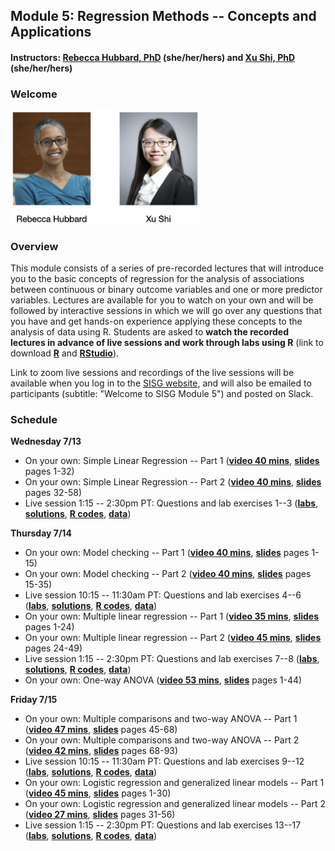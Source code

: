 ## Module 5: Regression Methods -- Concepts and Applications 
#### Instructors: [Rebecca Hubbard, PhD](https://www.med.upenn.edu/ehr-stats) (she/her/hers) and [Xu Shi, PhD](https://www.xuritashi.com) (she/her/hers)

### Welcome
[<img src="welcome.png" height="60%" width="60%">](https://youtu.be/pVWQI6F2TpA)

### Overview
This module consists of a series of pre-recorded lectures that will introduce you to the basic concepts of regression for the analysis of associations between continuous or binary outcome variables and one or more predictor variables. Lectures are available for you to watch on your own and will be followed by interactive sessions in which we will go over any questions that you have and get hands-on experience applying these concepts to the analysis of data using R. Students are asked to **watch the recorded lectures in advance of live sessions and work through labs using R** (link to download **[R](https://cran.r-project.org/)** and **[RStudio](https://rstudio.com/products/rstudio/download/#download)**).

Link to zoom live sessions and recordings of the live sessions will be available when you log in to the [SISG website](https://si.biostat.washington.edu/suminst/SISG2022/modules/SM2105), and will also be emailed to participants (subtitle: "Welcome to SISG Module 5") and posted on Slack. 

### Schedule

**Wednesday 7/13**
* On your own: Simple Linear Regression -- Part 1 (**[video 40 mins](https://youtu.be/Hrbx_6zkxzw)**, **[slides](/slides/1_SimpleLinearRegression.pdf)** pages 1-32)
* On your own: Simple Linear Regression -- Part 2 (**[video 40 mins](https://youtu.be/vqfW5-ts9_U)**, **[slides](/slides/1_SimpleLinearRegression.pdf)** pages 32-58)
* Live session 1:15 -- 2:30pm PT: Questions and lab exercises 1--3  (**[labs](/labs/2022_SISG_5_Labs.html)**, **[solutions](/labs/2022_SISG_5_Labs_Solutions.html)**, **[R codes](/labs/2022_SISG_5_Labs_Code.R)**, **[data](/data/SISG-Data-cholesterol.csv)**)

**Thursday 7/14**
* On your own: Model checking -- Part 1 (**[video 40 mins](https://youtu.be/ijHe7pmkcIQ)**, **[slides](/slides/2_ModelChecking.pdf)** pages 1-15)
* On your own: Model checking -- Part 2 (**[video 40 mins](https://youtu.be/-lV2ggV6twA)**, **[slides](/slides/2_ModelChecking.pdf)** pages 15-35)
* Live session 10:15 -- 11:30am PT: Questions and lab exercises 4--6  (**[labs](/labs/2022_SISG_5_Labs.html)**, **[solutions](/labs/2022_SISG_5_Labs_Solutions.html)**, **[R codes](/labs/2022_SISG_5_Labs_Code.R)**, **[data](/data/SISG-Data-cholesterol.csv)**)
* On your own: Multiple linear regression -- Part 1 (**[video 35 mins](https://youtu.be/slc_HqJmZr8)**, **[slides](/slides/3_MultipleLinearRegression.pdf)** pages 1-24)
* On your own: Multiple linear regression -- Part 2 (**[video 45 mins](https://youtu.be/glVDPDq89XI)**, **[slides](/slides/3_MultipleLinearRegression.pdf)** pages 24-49)
* Live session 1:15 -- 2:30pm PT: Questions and lab exercises 7--8  (**[labs](/labs/2022_SISG_5_Labs.html)**, **[solutions](/labs/2022_SISG_5_Labs_Solutions.html)**, **[R codes](/labs/2022_SISG_5_Labs_Code.R)**, **[data](/data/SISG-Data-cholesterol.csv)**)
* On your own: One-way ANOVA (**[video 53 mins]( https://youtu.be/iizDxDvx5Uk)**, **[slides](/slides/4_OneWayANOVA.pdf)** pages 1-44)

**Friday 7/15**
* On your own: Multiple comparisons and two-way ANOVA -- Part 1 (**[video 47 mins](https://youtu.be/y4C8eFH8dto)**, **[slides](/slides/5_MultipleComparisons_TwoWayANOVA.pdf)** pages 45-68)
* On your own: Multiple comparisons and two-way ANOVA -- Part 2 (**[video 42 mins](https://youtu.be/4VcdwE7Olfk)**, **[slides](/slides/5_MultipleComparisons_TwoWayANOVA.pdf)** pages 68-93)
* Live session 10:15 -- 11:30am PT: Questions and lab exercises 9--12  (**[labs](/labs/2022_SISG_5_Labs.html)**, **[solutions](/labs/2022_SISG_5_Labs_Solutions.html)**, **[R codes](/labs/2022_SISG_5_Labs_Code.R)**, **[data](/data/SISG-Data-cholesterol.csv)**)
* On your own: Logistic regression and generalized linear models -- Part 1 (**[video 45 mins](https://youtu.be/h12mvtkqj3c)**, **[slides](/slides/6_LogisticRegression.pdf)** pages 1-30)
* On your own: Logistic regression and generalized linear models -- Part 2 (**[video 27 mins](https://youtu.be/0Dgu5h7MwCs)**, **[slides](/slides/6_LogisticRegression.pdf)** pages 31-56)
* Live session 1:15 -- 2:30pm PT: Questions and lab exercises 13--17  (**[labs](/labs/2022_SISG_5_Labs.html)**, **[solutions](/labs/2022_SISG_5_Labs_Solutions.html)**, **[R codes](/labs/2022_SISG_5_Labs_Code.R)**, **[data](/data/SISG-Data-cholesterol.csv)**)


